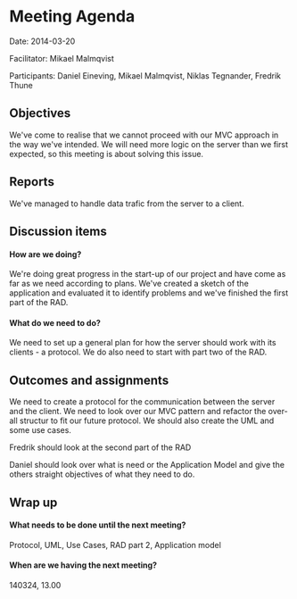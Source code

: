 # Meeting Agenda

Date: 2014-03-20

Facilitator: Mikael Malmqvist

Participants: Daniel Eineving, Mikael Malmqvist, Niklas Tegnander, Fredrik Thune

## Objectives
We've come to realise that we cannot proceed with our MVC approach
in the way we've intended. We will need more logic on the server
than we first expected, so this meeting is about solving this issue.
   

## Reports
We've managed to handle data trafic from the server to a client.

## Discussion items

#### How are we doing?
We're doing great progress in the start-up of our project
and have come as far as we need according to plans. We've created
a sketch of the application and evaluated it to identify problems
and we've finished the first part of the RAD.
	
#### What do we need to do?
We need to set up a general plan for how the server should work with
its clients - a protocol. We do also need to start with part two of the
RAD.

## Outcomes and assignments
We need to create a protocol for the communication between the server
and the client. We need to look over our MVC pattern and refactor the
over-all structur to fit our future protocol.
We should also create the UML and some use cases.

Fredrik should look at the second part of the RAD

Daniel should look over what is need or the Application Model and give
the others straight objectives of what they need to do.


## Wrap up 

#### What needs to be done until the next meeting?
Protocol, UML, Use Cases, RAD part 2, Application model

#### When are we having the next meeting?
140324, 13.00

